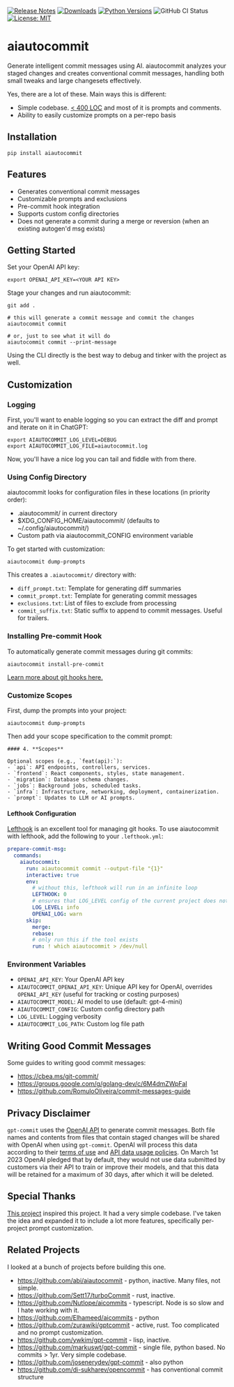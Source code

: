 [![Release Notes](https://img.shields.io/github/release/iloveitaly/aiautocommit)](https://github.com/iloveitaly/aiautocommit/releases) [![Downloads](https://static.pepy.tech/badge/aiautocommit/month)](https://pepy.tech/project/aiautocommit) [![Python Versions](https://img.shields.io/pypi/pyversions/aiautocommit)](https://pypi.org/project/aiautocommit) ![GitHub CI Status](https://github.com/iloveitaly/aiautocommit/actions/workflows/build_and_publish.yml/badge.svg) [![License: MIT](https://img.shields.io/badge/License-MIT-yellow.svg)](https://opensource.org/licenses/MIT)

# aiautocommit

Generate intelligent commit messages using AI. aiautocommit analyzes your staged changes and creates conventional commit messages, handling both small tweaks and large changesets effectively.

Yes, there are a lot of these. Main ways this is different:

* Simple codebase. [< 400 LOC](aiautocommit/__init__.py) and most of it is prompts and comments.
* Ability to easily customize prompts on a per-repo basis

## Installation

```shell
pip install aiautocommit
```

## Features

* Generates conventional commit messages
* Customizable prompts and exclusions
* Pre-commit hook integration
* Supports custom config directories
* Does not generate a commit during a merge or reversion (when an existing autogen'd msg exists)

## Getting Started

Set your OpenAI API key:

```shell
export OPENAI_API_KEY=<YOUR API KEY>
```

Stage your changes and run aiautocommit:

```shell
git add .

# this will generate a commit message and commit the changes
aiautocommit commit

# or, just to see what it will do
aiautocommit commit --print-message
```

Using the CLI directly is the best way to debug and tinker with the project as well.

## Customization

### Logging

First, you'll want to enable logging so you can extract the diff and prompt and iterate on it in ChatGPT:

```shell
export AIAUTOCOMMIT_LOG_LEVEL=DEBUG
export AIAUTOCOMMIT_LOG_FILE=aiautocommit.log
```

Now, you'll have a nice log you can tail and fiddle with from there.

### Using Config Directory

aiautocommit looks for configuration files in these locations (in priority order):

* .aiautocommit/ in current directory
* $XDG_CONFIG_HOME/aiautocommit/ (defaults to ~/.config/aiautocommit/)
* Custom path via aiautocommit_CONFIG environment variable

To get started with customization:

```shell
aiautocommit dump-prompts
```

This creates a `.aiautocommit/` directory with:

* `diff_prompt.txt`: Template for generating diff summaries
* `commit_prompt.txt`: Template for generating commit messages
* `exclusions.txt`: List of files to exclude from processing
* `commit_suffix.txt`: Static suffix to append to commit messages. Useful for trailers.

### Installing Pre-commit Hook

To automatically generate commit messages during git commits:

```
aiautocommit install-pre-commit
```

[Learn more about git hooks here.](https://git-scm.com/book/en/v2/Customizing-Git-Git-Hooks)

### Customize Scopes

First, dump the prompts into your project:

```shell
aiautocommit dump-prompts
```

Then add your scope specification to the commit prompt:

```
#### 4. **Scopes**

Optional scopes (e.g., `feat(api):`):
- `api`: API endpoints, controllers, services.
- `frontend`: React components, styles, state management.
- `migration`: Database schema changes.
- `jobs`: Background jobs, scheduled tasks.
- `infra`: Infrastructure, networking, deployment, containerization.
- `prompt`: Updates to LLM or AI prompts.
```

#### Lefthook Configuration

[Lefthook](https://lefthook.dev) is an excellent tool for managing git hooks. To use aiautocommit with lefthook, add the following to your `.lefthook.yml`:

```yaml
prepare-commit-msg:
  commands:
    aiautocommit:
      run: aiautocommit commit --output-file "{1}"
      interactive: true
      env:
        # without this, lefthook will run in an infinite loop
        LEFTHOOK: 0
        # ensures that LOG_LEVEL config of the current project does not interfere with aiautocommit
        LOG_LEVEL: info
        OPENAI_LOG: warn
      skip:
        merge:
        rebase:
        # only run this if the tool exists
        run: ! which aiautocommit > /dev/null
```

### Environment Variables

* `OPENAI_API_KEY`: Your OpenAI API key
* `AIAUTOCOMMIT_OPENAI_API_KEY`: Unique API key for OpenAI, overrides `OPENAI_API_KEY` (useful for tracking or costing purposes)
* `AIAUTOCOMMIT_MODEL`: AI model to use (default: gpt-4-mini)
* `AIAUTOCOMMIT_CONFIG`: Custom config directory path
* `LOG_LEVEL`: Logging verbosity
* `AIAUTOCOMMIT_LOG_PATH`: Custom log file path

## Writing Good Commit Messages

Some guides to writing good commit messages:

* https://cbea.ms/git-commit/
* https://groups.google.com/g/golang-dev/c/6M4dmZWpFaI
* https://github.com/RomuloOliveira/commit-messages-guide

## Privacy Disclaimer

`gpt-commit` uses the [OpenAI API](https://platform.openai.com/docs) to generate commit messages. Both file names and contents from files that contain staged changes will be shared with OpenAI when using `gpt-commit`. OpenAI will process this data according to their [terms of use](https://openai.com/policies/terms-of-use) and [API data usage policies](https://openai.com/policies/api-data-usage-policies). On March 1st 2023 OpenAI pledged that by default, they would not use data submitted by customers via their API to train or improve their models, and that this data will be retained for a maximum of 30 days, after which it will be deleted.

## Special Thanks

[This project](https://github.com/markuswt/gpt-commit) inspired this project. It had a very simple codebase. I've taken the idea and expanded it to include a lot more features, specifically per-project prompt customization.

## Related Projects

I looked at a bunch of projects before building this one.

- https://github.com/abi/aiautocommit - python, inactive. Many files, not simple.
- https://github.com/Sett17/turboCommit - rust, inactive.
- https://github.com/Nutlope/aicommits - typescript. Node is so slow and I hate working with it.
- https://github.com/Elhameed/aicommits - python
- https://github.com/zurawiki/gptcommit - active, rust. Too complicated and no prompt customization.
- https://github.com/ywkim/gpt-commit - lisp, inactive.
- https://github.com/markuswt/gpt-commit - single file, python based. No commits > 1yr. Very simple codebase.
- https://github.com/josenerydev/gpt-commit - also python
- https://github.com/di-sukharev/opencommit - has conventional commit structure